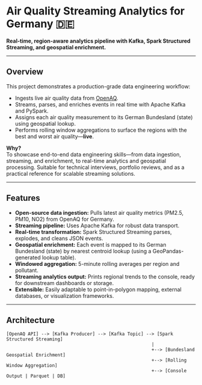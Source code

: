 # Air Quality Streaming Analytics for Germany 🇩🇪

**Real-time, region-aware analytics pipeline with Kafka, Spark Structured Streaming, and geospatial enrichment.**

---

## Overview

This project demonstrates a production-grade data engineering workflow:

- Ingests live air quality data from [OpenAQ](https://openaq.org/).
- Streams, parses, and enriches events in real time with Apache Kafka and PySpark.
- Assigns each air quality measurement to its German Bundesland (state) using geospatial lookup.
- Performs rolling window aggregations to surface the regions with the best and worst air quality—**live**.

**Why?**  
To showcase end-to-end data engineering skills—from data ingestion, streaming, and enrichment, to real-time analytics and geospatial processing. Suitable for technical interviews, portfolio reviews, and as a practical reference for scalable streaming solutions.

---

## Features

- **Open-source data ingestion:** Pulls latest air quality metrics (PM2.5, PM10, NO2) from OpenAQ for Germany.
- **Streaming pipeline:** Uses Apache Kafka for robust data transport.
- **Real-time transformation:** Spark Structured Streaming parses, explodes, and cleans JSON events.
- **Geospatial enrichment:** Each event is mapped to its German Bundesland (state) by nearest centroid lookup (using a GeoPandas-generated lookup table).
- **Windowed aggregation:** 5-minute rolling averages per region and pollutant.
- **Streaming analytics output:** Prints regional trends to the console, ready for downstream dashboards or storage.
- **Extensible:** Easily adaptable to point-in-polygon mapping, external databases, or visualization frameworks.

---

## Architecture

```text
[OpenAQ API] --> [Kafka Producer] --> [Kafka Topic] --> [Spark Structured Streaming]
                                                      |
                                                      +--> [Bundesland Geospatial Enrichment]
                                                      +--> [Rolling Window Aggregation]
                                                      +--> [Console Output | Parquet | DB]



